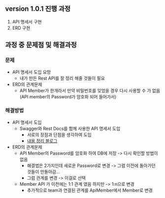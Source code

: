 ## version 1.0.1 진행 과정

1. API 명세서 구현
2. ERD 구현

## 과정 중 문제점 및 해결과정

### 문제
- API 명세서 도입 요망
  - 내가 만든 Rest API를 잘 정리 해줄 것들이 필요
- ERD의 관계문제
  - API Member가 한개라서 만약 비밀번호를 잊었을 경우 다시 사용할 수 가 없음(API member의 Password가 암호화 되어 들어가서)

### 해결방법
- API 명세서 도입
  - Swagger와 Rest Docs를 함께 사용한 API 명세서 도입
    - 서로의 장점과 단점을 생각하여 도입
    - [내용 정리 블로그]([https://github.com/user-attachments/assets/296733b1-10d7-4d65-98f4-722970c7d2da](https://velog.io/@dkssudrhd/API-%EB%AA%85%EC%84%B8%EC%84%9C%EB%8A%94-%EB%AD%90%EB%A5%BC-%EC%82%AC%EC%9A%A9%ED%95%B4%EC%95%BC-%ED%95%98%EC%A7%80))
- ERD의 관계문제
    - API Member의 Password를 암호화 하여 DB에 저장 -> 다시 확인할 방법이 없음
      - 해결법은 2가지인데 새로운 Password로 변경 -> 그럼 이전에 돌아가던 것들이 안돌아감...
      - 그럼 관계를 변경 -> 이걸로 선택
    - Member API 가 이전에는 1:1 관계 였음 하지만 -> 1:n으로 변경
      - 추가적으로 team과 연결된 관계를 ApiMember에서 Member로 변경 
